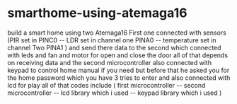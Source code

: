 # smarthome-using-atemaga16
build a smart home using two Atemaga16 First one connected with sensors (PIR set in PINC0   --  LDR set in channel one PINA0  -- temperature set in channel Two PINA1 ) and send there data to the second which connected with leds and fan and motor for open and close the door all of that depends on receiving data and the second microcontroller also connected with keypad to control home manual if you need but before that he asked you for the home password  which you have 3 tries to enter and also connected with lcd for play all of that   codes include  ( first microcontroller -- second microcontroller -- lcd library which i used -- keypad library which i used )
